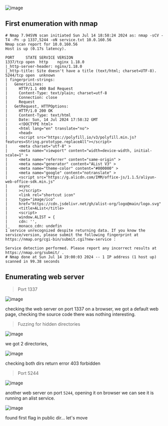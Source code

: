 ![image](https://github.com/user-attachments/assets/9d0af957-6bb6-4997-8355-99bdba0b7b11)

## First enumeration with nmap 

```shell
# Nmap 7.94SVN scan initiated Sun Jul 14 18:58:24 2024 as: nmap -sCV -T4 -Pn -p 1337,5244 -oN service.txt 10.0.160.56
Nmap scan report for 10.0.160.56
Host is up (0.17s latency).

PORT     STATE SERVICE VERSION
1337/tcp open  http    nginx 1.18.0
|_http-server-header: nginx/1.18.0
|_http-title: Site doesn't have a title (text/html; charset=UTF-8).
5244/tcp open  unknown
| fingerprint-strings: 
|   GenericLines: 
|     HTTP/1.1 400 Bad Request
|     Content-Type: text/plain; charset=utf-8
|     Connection: close
|     Request
|   GetRequest, HTTPOptions: 
|     HTTP/1.0 200 OK
|     Content-Type: text/html
|     Date: Sun, 14 Jul 2024 17:58:32 GMT
|     <!DOCTYPE html>
|     <html lang="en" translate="no">
|     <head>
|     <script src="https://polyfill.io/v3/polyfill.min.js?features=String.prototype.replaceAll"></script>
|     <meta charset="utf-8" >
|     <meta name="viewport" content="width=device-width, initial-scale=1" >
|     <meta name="referrer" content="same-origin" >
|     <meta name="generator" content="AList V3" >
|     <meta name="theme-color" content="#000000" >
|     <meta name="google" content="notranslate" >
|     <script src="https://g.alicdn.com/IMM/office-js/1.1.5/aliyun-web-office-sdk.min.js"
|     async
|     ></script>
|     <link rel="shortcut icon"
|     type="image/ico"
|     href="https://cdn.jsdelivr.net/gh/alist-org/logo@main/logo.svg"
|     <title>AList</title>
|     <script>
|     window.ALIST = {
|     cdn: '',
|_    monaco_cdn: undefin
1 service unrecognized despite returning data. If you know the service/version, please submit the following fingerprint at https://nmap.org/cgi-bin/submit.cgi?new-service :

Service detection performed. Please report any incorrect results at https://nmap.org/submit/ .
# Nmap done at Sun Jul 14 19:00:03 2024 -- 1 IP address (1 host up) scanned in 99.38 seconds

```


## Enumerating web server 

> Port 1337

![image](https://github.com/user-attachments/assets/94fab591-e554-4b3c-8b56-44fc07ed1d40)

checking the web server on port 1337 on a browser, we got a default web page, checking the source code there was nothing interesting. 

> Fuzzing for hidden directories

![image](https://github.com/user-attachments/assets/4e58ef91-639c-4ae3-a73c-444886f4b5d1)

we got 2 directories, 

![image](https://github.com/user-attachments/assets/6d2467a2-dc2b-4257-b70c-188e5034ceb3)

checking both dirs return error 403 forbidden


> Port 5244

![image](https://github.com/user-attachments/assets/2813e07d-f7b7-4fbb-86fe-2a092a738ca6)

another web server on port `5244`, opening it on browser we can see it is running an alist service. 

![image](https://github.com/user-attachments/assets/a6f35070-fa95-4f20-8bcd-c1a536d6fe8e)

found first flag in public dir... let's move 


















